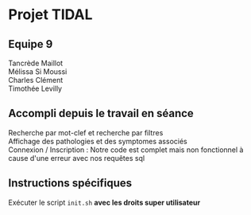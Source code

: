 # Projet TIDAL

## Equipe 9
Tancrède Maillot<br/>
Mélissa Si Moussi<br/>
Charles Clément<br/>
Timothée Levilly<br/>

## Accompli depuis le travail en séance
Recherche par mot-clef et recherche par filtres<br/>
Affichage des pathologies et des symptomes associés<br/>
Connexion / Inscription : Notre code est complet mais non fonctionnel à cause d'une erreur avec nos requêtes sql<br/>

## Instructions spécifiques
Exécuter le script `init.sh` **avec les droits super utilisateur**<br/>
